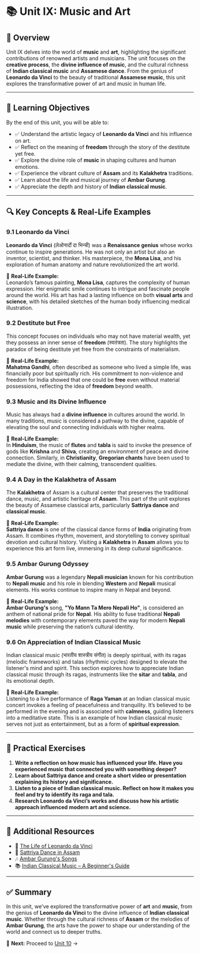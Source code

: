 # 📚 Unit IX: Music and Art  

## 📖 Overview  
Unit IX delves into the world of **music** and **art**, highlighting the significant contributions of renowned artists and musicians. The unit focuses on the **creative process**, the **divine influence of music**, and the cultural richness of **Indian classical music** and **Assamese dance**. From the genius of **Leonardo da Vinci** to the beauty of traditional **Assamese music**, this unit explores the transformative power of art and music in human life.

---

## 🎯 Learning Objectives  
By the end of this unit, you will be able to:  
- ✅ Understand the artistic legacy of **Leonardo da Vinci** and his influence on art.  
- ✅ Reflect on the meaning of **freedom** through the story of the destitute yet free.  
- ✅ Explore the divine role of **music** in shaping cultures and human emotions.  
- ✅ Experience the vibrant culture of **Assam** and its **Kalakhetra** traditions.  
- ✅ Learn about the life and musical journey of **Ambar Gurung**.  
- ✅ Appreciate the depth and history of **Indian classical music**.

---

## 🔍 Key Concepts & Real-Life Examples  

### **9.1 Leonardo da Vinci**  
**Leonardo da Vinci** (लेओनार्दो दा भिन्ची) was a **Renaissance genius** whose works continue to inspire generations. He was not only an artist but also an inventor, scientist, and thinker. His masterpiece, the **Mona Lisa**, and his exploration of human anatomy and nature revolutionized the art world.  

📝 **Real-Life Example:**  
Leonardo’s famous painting, **Mona Lisa**, captures the complexity of human expression. Her enigmatic smile continues to intrigue and fascinate people around the world. His art has had a lasting influence on both **visual arts** and **science**, with his detailed sketches of the human body influencing medical illustration.

### **9.2 Destitute but Free**  
This concept focuses on individuals who may not have material wealth, yet they possess an inner sense of **freedom** (स्वतंत्रता). The story highlights the paradox of being destitute yet free from the constraints of materialism.  

📝 **Real-Life Example:**  
**Mahatma Gandhi**, often described as someone who lived a simple life, was financially poor but spiritually rich. His commitment to non-violence and freedom for India showed that one could be **free** even without material possessions, reflecting the idea of **freedom** beyond wealth.

### **9.3 Music and its Divine Influence**  
Music has always had a **divine influence** in cultures around the world. In many traditions, music is considered a pathway to the divine, capable of elevating the soul and connecting individuals with higher realms.  

📝 **Real-Life Example:**  
In **Hinduism**, the music of **flutes** and **tabla** is said to invoke the presence of gods like **Krishna** and **Shiva**, creating an environment of peace and divine connection. Similarly, in **Christianity**, **Gregorian chants** have been used to mediate the divine, with their calming, transcendent qualities.

### **9.4 A Day in the Kalakhetra of Assam**  
The **Kalakhetra** of Assam is a cultural center that preserves the traditional dance, music, and artistic heritage of **Assam**. This part of the unit explores the beauty of Assamese classical arts, particularly **Sattriya dance** and **classical music**.

📝 **Real-Life Example:**  
**Sattriya dance** is one of the classical dance forms of **India** originating from Assam. It combines rhythm, movement, and storytelling to convey spiritual devotion and cultural history. Visiting a **Kalakhetra** in **Assam** allows you to experience this art form live, immersing in its deep cultural significance.

### **9.5 Ambar Gurung Odyssey**  
**Ambar Gurung** was a legendary **Nepali musician** known for his contribution to **Nepali music** and his role in blending **Western** and **Nepali** musical elements. His works continue to inspire many in Nepal and beyond.  

📝 **Real-Life Example:**  
**Ambar Gurung's** song, **"Yo Mann Ta Mero Nepali Ho"**, is considered an anthem of national pride for **Nepal**. His ability to fuse traditional **Nepali melodies** with contemporary elements paved the way for modern **Nepali music** while preserving the nation’s cultural identity.

### **9.6 On Appreciation of Indian Classical Music**  
Indian classical music (भारतीय शास्त्रीय संगीत) is deeply spiritual, with its ragas (melodic frameworks) and talas (rhythmic cycles) designed to elevate the listener's mind and spirit. This section explores how to appreciate Indian classical music through its ragas, instruments like the **sitar** and **tabla**, and its emotional depth.  

📝 **Real-Life Example:**  
Listening to a live performance of **Raga Yaman** at an Indian classical music concert invokes a feeling of peacefulness and tranquility. It’s believed to be performed in the evening and is associated with **calmness**, guiding listeners into a meditative state. This is an example of how Indian classical music serves not just as entertainment, but as a form of **spiritual expression**.

---

## 📝 Practical Exercises  
1. **Write a reflection on how music has influenced your life. Have you experienced music that connected you with something deeper?**  
2. **Learn about **Sattriya dance** and create a short video or presentation explaining its history and significance.**  
3. **Listen to a piece of **Indian classical music**. Reflect on how it makes you feel and try to identify its **raga** and **tala**.**  
4. **Research Leonardo da Vinci’s works and discuss how his artistic approach influenced modern art and science.**

---

## 🔗 Additional Resources  
- 📖 [The Life of Leonardo da Vinci](https://www.leonardodavinci.net)  
- 🎥 [Sattriya Dance in Assam](https://www.youtube.com/watch?v=xyz123)  
- 🎶 [Ambar Gurung's Songs](https://www.youtube.com/channel/xyz123)  
- 📚 [Indian Classical Music – A Beginner's Guide](https://www.indianclassicalmusic.com)

---

## ✅ Summary  
In this unit, we’ve explored the transformative power of **art** and **music**, from the genius of **Leonardo da Vinci** to the divine influence of **Indian classical music**. Whether through the cultural richness of **Assam** or the melodies of **Ambar Gurung**, the arts have the power to shape our understanding of the world and connect us to deeper truths.

📌 **Next:** Proceed to [Unit 10](Unit-10_Poetry_and_Short_Story.md) →
